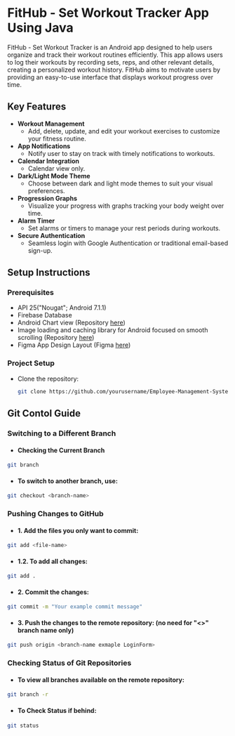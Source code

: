 # FitHub - Set Workout Tracker App Using Java 
FitHub - Set Workout Tracker is an Android app designed to help users organize and track their workout routines efficiently. This app allows users to log their workouts by recording sets, reps, and other relevant details, creating a personalized workout history. FitHub aims to motivate users by providing an easy-to-use interface that displays workout progress over time.


## Key Features
- **Workout Management**
  - Add, delete, update, and edit your workout exercises to customize your fitness routine.
- **App Notifications**
  - Notify user to stay on track with timely notifications to workouts.
- **Calendar Integration**
  - Calendar view only.
- **Dark/Light Mode Theme**
  - Choose between dark and light mode themes to suit your visual preferences.
- **Progression Graphs**
  - Visualize your progress with graphs tracking your body weight over time.
- **Alarm Timer**
  - Set alarms or timers to manage your rest periods during workouts.
- **Secure Authentication**
  - Seamless login with Google Authentication or traditional email-based sign-up.

## Setup Instructions

### Prerequisites
- API 25("Nougat"; Android 7.1.1)
- Firebase Database
- Android Chart view (Repository [here](https://github.com/PhilJay/MPAndroidChart))
- Image loading and caching library for Android focused on smooth scrolling (Repository [here](https://github.com/bumptech/glide))
- Figma App Design Layout (Figma [here](https://www.figma.com/design/jdiIjHkIKRPao3kmhUU23C/Software-Engineering?node-id=0-1&t=g1K2sX6PHCDKtHEV-1))

### Project Setup
- Clone the repository:

    ```bash
    git clone https://github.com/yourusername/Employee-Management-System.git
    ```

    
## Git Contol Guide

### Switching to a Different Branch
- #### Checking the Current Branch
```bash
git branch
```
- #### To switch to another branch, use:
```bash
git checkout <branch-name>
```

### Pushing Changes to GitHub
- #### 1. Add the files you only want to commit:
 ```bash
git add <file-name>
 ```
- #### 1.2. To add all changes:
 ```bash
git add .
 ```
- #### 2. Commit the changes:
 ```bash
git commit -m "Your example commit message"
 ```
- #### 3. Push the changes to the remote repository: (no need for "<>" branch name only)
 ```bash
git push origin <branch-name exmaple LoginForm>
 ```

### Checking Status of Git Repositories
- #### To view all branches available on the remote repository:
 ```bash
git branch -r
 ```
- #### To Check Status if behind:
 ```bash
git status
 ```
  
